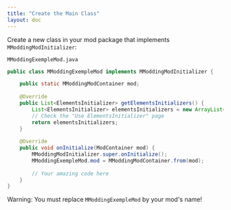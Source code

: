 ```yaml
---
title: "Create the Main Class"
layout: doc
---
```


Create a new class in your mod package that implements `MModdingModInitializer`:

`MModdingExempleMod.java`
```java
public class MModdingExempleMod implements MModdingModInitializer {

    public static MModdingModContainer mod;
    
    @Override
    public List<ElementsInitializer> getElementsInitializers() {
        List<ElementsInitializer> elementsInitializers = new ArrayList<>();
        // Check the "Use ElementsInitializer" page
        return elementsInitializers;
    }
    
    @Override
    public void onInitialize(ModContainer mod) {
        MModdingModInitializer.super.onInitialize();
        MModdingExempleMod.mod = MModdingModContainer.from(mod);
        
        // Your amazing code here
    }
}
```

<div class="notification is-warning is-dark">Warning: You must replace <code>MModdingExempleMod</code> by your mod's name!</div>
